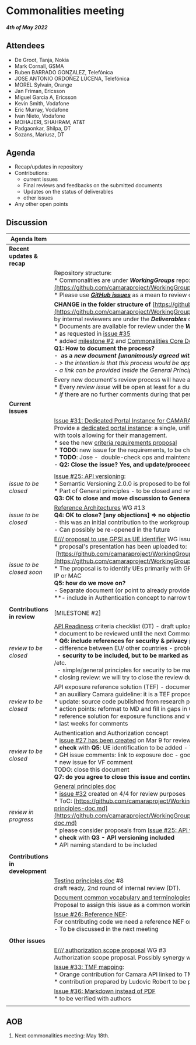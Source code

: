 # Commonalities meeting

#### *4th of May 2022*

## Attendees

* De Groot, Tanja, Nokia
* Mark Cornall, GSMA
* Ruben BARRADO GONZALEZ, Telefónica
* JOSE ANTONIO ORDOÑEZ LUCENA, Telefónica
* MOREL Sylvain, Orange
* Jan Friman, Ericsson
* Miguel Garcia A, Ericsson
* Kevin Smith, Vodafone
* Eric Murray, Vodafone
* Ivan Nieto, Vodafone
* MOHAJERI, SHAHRAM, AT&T
* Padgaonkar, Shilpa, DT
* Sozans, Mariusz, DT

## Agenda

* Recap/updates in repository
* Contributions:
    * current issues
    * Final reviews and feedbacks on the submitted documents
    * Updates on the status of deliverables
    * other issues
* Any other open points

## Discussion

| Agenda Item | Description |
| ----------- | ----------- |
| **Recent updates & recap** |  |
|  | Repository structure:<br>\* Commonalities are under <i>**WorkingGroups**</i> repo: [https://github.com/camaraproject/WorkingGroups/tree/main/Commonalities](https://github.com/camaraproject/WorkingGroups/tree/main/Commonalities)<br>\* Please use [***GitHub issues***](https://github.com/camaraproject/WorkingGroups/issues?q=is%3Aissue+is%3Aopen+label%3Acommonalities) as a mean to review or verify the status of each deliverable. |
|  | **CHANGE in the folder structure of** [https://github.com/camaraproject/WorkingGroups/tree/main/Commonalities/documentation](https://github.com/camaraproject/WorkingGroups/tree/main/Commonalities/documentation):<br>\* Core documents accepted by internal reviewers are under the <b>*Deliverables*</b> directory<br>\* Documents are available for review under the <b>*Working*</b> directory<br>\* as requested in [issue #35](https://github.com/camaraproject/WorkingGroups/issues/35)<br>\* added [milestone #2](https://github.com/camaraproject/WorkingGroups/milestone/1) and [Commonalities Core Documentation](https://github.com/camaraproject/WorkingGroups/projects) project for better transparency<br>**Q1: How to document the process?**<br>**\-  as a *new document [unanimously agreed within call]***<br>*\- \> the intention is that this process would be applicable to the whole Camara project*<br>*\- a link can be provided inside the General Principles document* |
|  | Every new document's review process will have a dedicated GitHub issue:<br>\* Every *review issue* will be open at least for a duration of **4 weeks**.<br>\* *If* there are no further comments during that period we consider the document as <b>*final*</b> and <b>*accepted*</b> by the working group. |
| **Current issues** |  |
|  | [Issue #31: Dedicated Portal Instance for CAMARA](https://github.com/camaraproject/WorkingGroups/issues/31):<br>Provide a [dedicated portal instance](https://github.com/camaraproject/WorkingGroups/blob/main/Commonalities/documentation/Deliverables/API%20Portal%20Capabilities.pdf): a single, unified portal instance for the entire project, hosting the different APIs developed and with tools allowing for their management.<br>\* see the new [criteria requirements proposal](https://github.com/camaraproject/WorkingGroups/blob/main/Commonalities/documentation/Working/API%20development%20portal%20requirements)<br>\* **TODO:** new issue for the requirements, to be check also with TEF<br>\* **TODO**: Jose -  double-check ops and maintenance <br>**\- Q2: Close the issue? Yes\, and update/proceed inside Github issue \#31**<br> |
|  |  |
| *issue to be closed* | [Issue #25: API versioning](https://github.com/camaraproject/WorkingGroups/issues/25):<br>\* Semantic Versioning 2.0.0 is proposed to be followed<br>\* Part of General principles - to be closed and reviewed there<br>**Q3: OK to close and move discussion to General Principles? Yes** ***[unanimously agreed within call]*** |
| *issue to be closed* | [Reference Architectures](https://github.com/camaraproject/WorkingGroups/issues/13) WG #13<br>**Q4: OK to close? [any objections] => no objections *[unanimously agreed within call]***<br>\- this was an initial contribution to the workgroup<br>\- Can possibly be re\-opened in the future |
| *issue to be closed soon* | [E/// proposal to use GPSI as UE identifier](https://github.com/camaraproject/rep_main/issues/36) WG issue #4<br>\* proposal's presentation has been uploaded to:<br> [https://github.com/camaraproject/WorkingGroups/blob/main/Commonalities/documentation/Deliverables/UE%20identifiers.pptx](https://github.com/camaraproject/WorkingGroups/blob/main/Commonalities/documentation/Deliverables/UE%20identifiers.pptx)<br>\* The proposal is to identify UEs primarily with GPSI (in any existing format either MSISDN or ext identifier) and optionally with UE IP or MAC<br>**Q5: how do we move on?**<br>\- Separate document \(or point to already provided supporting documentation\) \- no\, see also comment in GitHub issue<br>**\- include in Authentication concept to narrow the number of documents *[****no objections to follow this path]* |
|  |  |
| **Contributions in review** | [MILESTONE #2] |
| *review to be closed* | [API Readiness](https://github.com/camaraproject/WorkingGroups/blob/main/Commonalities/documentation/Working/API-Readiness-Checklist.md) criteria checklist (DT) - draft uploaded by DT on Jan 26, [GitHub issue](https://github.com/camaraproject/rep_main/issues/35) #5<br>\* document to be reviewed until the next Commonalities meeting<br>\* **Q6: include references for security & privacy principles?**<br>\- difference between EU/ other countries \- problem with privacy \- to be verified and commented on<br>  **\- security to be included\, but to be marked as not mandatory** \- implementation may be needed to verify all boundary aspects /etc\.<br>  - simple/general principles for security to be mandatory, the rest depends on implementation<br>\* closing review: we will try to close the review during the next commonalities meeting |
| *review to be closed* | API exposure reference solution (TEF) - document for review (Feb 4), [GitHub issue](https://github.com/camaraproject/rep_main/issues/41) #1<br>\* an auxiliary Camara guideline: it is a TEF proposal for partners interested in examples of exposing with CAPIF<br>\* update: source code published from research project<br>\* action points: reformat to MD and fill in gaps in CAPIF definition - exhaustive analysis, to provide more details<br>\* reference solution for exposure functions and validation<br>\* last weeks for comments |
| *review to be closed* | Authentication and Authorization concept<br>\* [issue #27 has been created](https://github.com/camaraproject/WorkingGroups/issues/27) on Mar 9 for review, please do not hesitate to post comments and reviews!<br>\* **check** with **Q5**: UE identification to be added - TBD<br>\* GH issue comments: link to exposure doc - good idea + glossary<br>\* new issue for VF comment<br>TODO: close this document <br>**Q7: do you agree to close this issue and continue in separate with UEId addendum? Yes *[no objections]*** |
| *review in progress* | [General principles doc](https://github.com/camaraproject/rep_main/issues/29)<br>\* [issue #32](https://github.com/camaraproject/WorkingGroups/issues/32) created on 4/4 for review purposes<br>\* ToC: [https://github.com/camaraproject/WorkingGroups/blob/main/Commonalities/documentation/Deliverables/General-principles-doc.md](https://github.com/camaraproject/WorkingGroups/blob/main/Commonalities/documentation/Deliverables/General-principles-doc.md)<br>\* please consider proposals from [Issue #25: API versioning](https://github.com/camaraproject/WorkingGroups/issues/25)<br>\* **check** with **Q3 - API versioning included**<br>**\*** API naming standard to be included |
|  |  |
| **Contributions in development** |  |
|  | [Testing principles doc](https://github.com/camaraproject/rep_main/issues/28) #8<br>draft ready, 2nd round of internal review (DT). |
|  | [Document common vocabulary and terminologies across API families => Standard resources description](https://github.com/camaraproject/rep_main/issues/24) WG#10<br>Proposal to assign this issue as a common working group task -> open GLOSSARY |
|  | [Issue #26: Reference NEF](https://github.com/camaraproject/WorkingGroups/issues/26):<br>For contributing code we need a reference NEF on which the code can be based.<br>\- To be discussed in the next meeting |
|  |  |
| **Other issues** |  |
|  | [E/// authorization scope proposal](https://github.com/camaraproject/rep_main/issues/37) WG #3<br>Authorization scope proposal. Possibly synergy with the auth. concept (WG #27). |
|  | [Issue #33: TMF mapping](https://github.com/camaraproject/WorkingGroups/issues/33):<br>\* Orange contribution for Camara API linked to TMF API<br>\* contribution prepared by Ludovic Robert to be presented it in detail next month |
|  | [Issue #36: Markdown instead of PDF](https://github.com/camaraproject/WorkingGroups/issues/36)<br>\* to be verified with authors |
|  |  |

## AOB

1. Next commonalities meeting: May 18th.